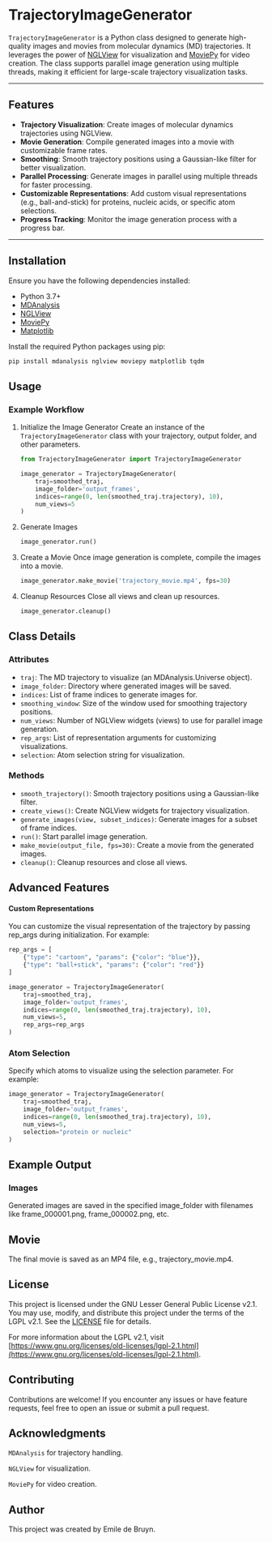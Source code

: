 # TrajectoryImageGenerator

`TrajectoryImageGenerator` is a Python class designed to generate high-quality images and movies from molecular dynamics (MD) trajectories. It leverages the power of [NGLView](https://github.com/nglviewer/nglview) for visualization and [MoviePy](https://zulko.github.io/moviepy/) for video creation. The class supports parallel image generation using multiple threads, making it efficient for large-scale trajectory visualization tasks.

---

## Features

- **Trajectory Visualization**: Create images of molecular dynamics trajectories using NGLView.
- **Movie Generation**: Compile generated images into a movie with customizable frame rates.
- **Smoothing**: Smooth trajectory positions using a Gaussian-like filter for better visualization.
- **Parallel Processing**: Generate images in parallel using multiple threads for faster processing.
- **Customizable Representations**: Add custom visual representations (e.g., ball-and-stick) for proteins, nucleic acids, or specific atom selections.
- **Progress Tracking**: Monitor the image generation process with a progress bar.

---

## Installation

Ensure you have the following dependencies installed:

- Python 3.7+
- [MDAnalysis](https://www.mdanalysis.org/)
- [NGLView](https://github.com/nglviewer/nglview)
- [MoviePy](https://zulko.github.io/moviepy/)
- [Matplotlib](https://matplotlib.org/)

Install the required Python packages using pip:

```bash
pip install mdanalysis nglview moviepy matplotlib tqdm
```

## Usage
### Example Workflow
 1. Initialize the Image Generator
    Create an instance of the `TrajectoryImageGenerator` class with your trajectory, output folder, and other parameters.
    ```Python
    from TrajectoryImageGenerator import TrajectoryImageGenerator

    image_generator = TrajectoryImageGenerator(
        traj=smoothed_traj, 
        image_folder='output_frames', 
        indices=range(0, len(smoothed_traj.trajectory), 10), 
        num_views=5
    )
    ```
 2. Generate Images
    ```Python
    image_generator.run()
    ```
 3. Create a Movie
    Once image generation is complete, compile the images into a movie.
    ```Python
    image_generator.make_movie('trajectory_movie.mp4', fps=30)
    ```
 4. Cleanup Resources
    Close all views and clean up resources.
    ```Python
    image_generator.cleanup()
    ```

## Class Details
### Attributes
 - `traj`: The MD trajectory to visualize (an MDAnalysis.Universe object).
 - `image_folder`: Directory where generated images will be saved.
 - `indices`: List of frame indices to generate images for.
 - `smoothing_window`: Size of the window used for smoothing trajectory positions.
 - `num_views`: Number of NGLView widgets (views) to use for parallel image generation.
 - `rep_args`: List of representation arguments for customizing visualizations.
 - `selection`: Atom selection string for visualization.

### Methods
 - `smooth_trajectory()`: Smooth trajectory positions using a Gaussian-like filter.
 - `create_views()`: Create NGLView widgets for trajectory visualization.
 - `generate_images(view, subset_indices)`: Generate images for a subset of frame indices.
 - `run()`: Start parallel image generation.
 - `make_movie(output_file, fps=30)`: Create a movie from the generated images.
 - `cleanup()`: Cleanup resources and close all views.

## Advanced Features
#### Custom Representations
You can customize the visual representation of the trajectory by passing rep_args during initialization. For example:

```Python
rep_args = [
    {"type": "cartoon", "params": {"color": "blue"}},
    {"type": "ball+stick", "params": {"color": "red"}}
]

image_generator = TrajectoryImageGenerator(
    traj=smoothed_traj, 
    image_folder='output_frames', 
    indices=range(0, len(smoothed_traj.trajectory), 10), 
    num_views=5, 
    rep_args=rep_args
)
```

### Atom Selection
Specify which atoms to visualize using the selection parameter. For example:

```Python
image_generator = TrajectoryImageGenerator(
    traj=smoothed_traj, 
    image_folder='output_frames', 
    indices=range(0, len(smoothed_traj.trajectory), 10), 
    num_views=5, 
    selection="protein or nucleic"
)
```

## Example Output
### Images
Generated images are saved in the specified image_folder with filenames like frame_000001.png, frame_000002.png, etc.

## Movie
The final movie is saved as an MP4 file, e.g., trajectory_movie.mp4.

## License
This project is licensed under the GNU Lesser General Public License v2.1. You may use, modify, and distribute this project under the terms of the LGPL v2.1. See the [LICENSE](LICENSE) file for details.

For more information about the LGPL v2.1, visit [https://www.gnu.org/licenses/old-licenses/lgpl-2.1.html](https://www.gnu.org/licenses/old-licenses/lgpl-2.1.html).

## Contributing
Contributions are welcome! If you encounter any issues or have feature requests, feel free to open an issue or submit a pull request.

## Acknowledgments
`MDAnalysis` for trajectory handling.

`NGLView` for visualization.

`MoviePy` for video creation.

## Author
This project was created by Emile de Bruyn.
